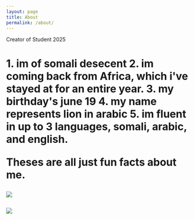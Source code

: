 ```yaml
---
layout: page
title: About
permalink: /about/
---
```


Creator of Student 2025

<h1 Hello, my name is Hamza Omar and these are some fun facts about me.>
1. im of somali desecent
2. im coming back from Africa, which i've stayed at for an entire year.
3. my birthday's june 19
4. my name represents lion in arabic
5. im fluent in up to 3 languages, somali, arabic, and english.

Theses are all just fun facts about me.


![](<img src="https://upload.wikimedia.org/wikipedia/commons/thumb/a/a0/Flag_of_Somalia.svg/800px-Flag_of_Somalia.svg.png" alt="Flag of Somalia - Wikipedia"/>)

![](<img src="https://acutrans.com/wp-content/uploads/2020/07/languages-around-the-world.png" alt="Top 10 Most Commonly Spoken Languages in the World -"/>)
